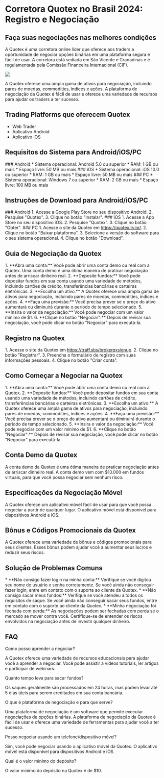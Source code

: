 # Corretora Quotex no Brasil 2024: Registro e Negociação

## Faça suas negociações nas melhores condições

A Quotex é uma corretora online líder que oferece aos traders a
oportunidade de negociar opções binárias em uma plataforma segura e
fácil de usar. A corretora está sediada em São Vicente e Granadinas e é
regulamentada pela Comissão Financeira Internacional (CIF).

[![](https://static.quotex.io/files/4_en/300_250.jpg)](https://traff.sbs/brokerqxlid)

A Quotex oferece uma ampla gama de ativos para negociação, incluindo
pares de moedas, commodities, índices e ações. A plataforma de
negociação da Quotex é fácil de usar e oferece uma variedade de recursos
para ajudar os traders a ter sucesso.

## Trading Platforms que oferecem Quotex

-   Web Trader
-   Aplicativo Android
-   Aplicativo iOS

## Requisitos do Sistema para Android/iOS/PC

\### Android \* Sistema operacional: Android 5.0 ou superior \* RAM: 1
GB ou mais \* Espaço livre: 50 MB ou mais \### iOS \* Sistema
operacional: iOS 10.0 ou superior \* RAM: 1 GB ou mais \* Espaço livre:
50 MB ou mais \### PC \* Sistema operacional: Windows 7 ou superior \*
RAM: 2 GB ou mais \* Espaço livre: 100 MB ou mais

## Instruções de Download para Android/iOS/PC

\### Android 1. Acesse a Google Play Store no seu dispositivo Android.
2. Pesquise "Quotex". 3. Clique no botão "Instalar". \###
iOS 1. Acesse a App Store no seu dispositivo iOS. 2. Pesquise
"Quotex". 3. Clique no botão "Obter". \### PC 1. Acesse o
site da Quotex em https://quotex.tv.br/. 2. Clique no botão "Baixar
plataforma". 3. Selecione a versão do software para o seu sistema
operacional. 4. Clique no botão "Download".

## Guia de Negociação da Quotex

1\. \*\*Abra uma conta:\*\* Você pode abrir uma conta demo ou real com a
Quotex. Uma conta demo é uma ótima maneira de praticar negociação antes
de arriscar dinheiro real. 2. \*\*Deposite fundos:\*\* Você pode
depositar fundos em sua conta usando uma variedade de métodos, incluindo
cartões de crédito, transferências bancárias e carteiras eletrônicas. 3.
\*\*Escolha um ativo:\*\* A Quotex oferece uma ampla gama de ativos para
negociação, incluindo pares de moedas, commodities, índices e ações. 4.
\*\*Faça uma previsão:\*\* Você precisa prever se o preço do ativo
aumentará ou diminuirá durante o período de tempo selecionado. 5.
\*\*Insira o valor da negociação:\*\* Você pode negociar com um valor
mínimo de \$1. 6. \*\*Clique no botão "Negociar":\*\* Depois de
revisar sua negociação, você pode clicar no botão "Negociar" para
executá-la.

## Registro na Quotex

1\. Acesse o site da Quotex em https://traff.sbs/brokerqxsignup. 2.
Clique no botão "Registrar". 3. Preencha o formulário de registro
com suas informações pessoais. 4. Clique no botão "Criar conta".

## Como Começar a Negociar na Quotex

1\. \*\*Abra uma conta:\*\* Você pode abrir uma conta demo ou real com a
Quotex. 2. \*\*Deposite fundos:\*\* Você pode depositar fundos em sua
conta usando uma variedade de métodos, incluindo cartões de crédito,
transferências bancárias e carteiras eletrônicas. 3. \*\*Escolha um
ativo:\*\* A Quotex oferece uma ampla gama de ativos para negociação,
incluindo pares de moedas, commodities, índices e ações. 4. \*\*Faça uma
previsão:\*\* Você precisa prever se o preço do ativo aumentará ou
diminuirá durante o período de tempo selecionado. 5. \*\*Insira o valor
da negociação:\*\* Você pode negociar com um valor mínimo de \$1. 6.
\*\*Clique no botão "Negociar":\*\* Depois de revisar sua
negociação, você pode clicar no botão "Negociar" para executá-la.

## Conta Demo da Quotex

A conta demo da Quotex é uma ótima maneira de praticar negociação antes
de arriscar dinheiro real. A conta demo vem com \$10.000 em fundos
virtuais, para que você possa negociar sem nenhum risco.

## Especificações da Negociação Móvel

A Quotex oferece um aplicativo móvel fácil de usar para que você possa
negociar a partir de qualquer lugar. O aplicativo móvel está disponível
para dispositivos Android e iOS.

## Bônus e Códigos Promocionais da Quotex

A Quotex oferece uma variedade de bônus e códigos promocionais para seus
clientes. Esses bônus podem ajudar você a aumentar seus lucros e reduzir
seus riscos.

## Solução de Problemas Comuns

\* \*\*Não consigo fazer login na minha conta:\*\* Verifique se você
digitou seu nome de usuário e senha corretamente. Se você ainda não
conseguir fazer login, entre em contato com o suporte ao cliente da
Quotex. \* \*\*Não consigo sacar meus fundos:\*\* Verifique se você
atendeu a todos os requisitos de saque. Se você ainda não conseguir
sacar seus fundos, entre em contato com o suporte ao cliente da Quotex.
\* \*\*Minha negociação foi fechada com perda:\*\* As negociações podem
ser fechadas com perda se o mercado se mover contra você. Certifique-se
de entender os riscos envolvidos na negociação antes de investir
qualquer dinheiro.

## FAQ

Como posso aprender a negociar?

A Quotex oferece uma variedade de recursos educacionais para ajudar você
a aprender a negociar. Você pode assistir a vídeos tutoriais, ler
artigos e participar de webinars.

Quanto tempo leva para sacar fundos?

Os saques geralmente são processados ​​em 24 horas, mas podem levar até 5
dias úteis para serem creditados em sua conta bancária.

O que é plataforma de negociação e para que serve?

Uma plataforma de negociação é um software que permite executar
negociações de opções binárias. A plataforma de negociação da Quotex é
fácil de usar e oferece uma variedade de ferramentas para ajudar você a
ter sucesso.

Posso negociar usando um telefone/dispositivo móvel?

Sim, você pode negociar usando o aplicativo móvel da Quotex. O
aplicativo móvel está disponível para dispositivos Android e iOS.

Qual é o valor mínimo do depósito?

O valor mínimo do depósito na Quotex é de \$10.

